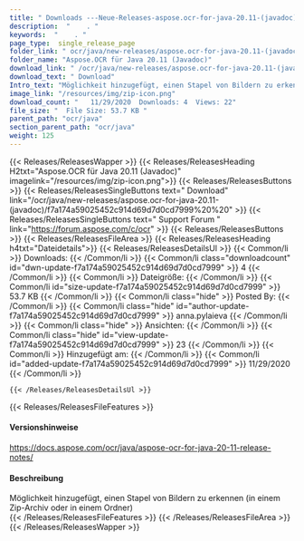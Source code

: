 ```yaml
---
title: " Downloads ---Neue-Releases-aspose.ocr-for-java-20.11-(javadoc) . "
description:  "    . " 
keywords:  "    . " 
page_type:  single_release_page
folder_link: " ocr/java/new-releases/aspose.ocr-for-java-20.11-(javadoc)/"
folder_name: "Aspose.OCR für Java 20.11 (Javadoc)"
download_link: " /ocr/java/new-releases/aspose.ocr-for-java-20.11-(javadoc)/f7a174a59025452c914d69d7d0cd7999"
download_text: " Download"
Intro_text: "Möglichkeit hinzugefügt, einen Stapel von Bildern zu erkennen (in einem Zip-Archiv oder in einem Ordner)"
image_link: "/resources/img/zip-icon.png"
download_count: "   11/29/2020  Downloads: 4  Views: 22"
file_size: "  File Size: 53.7 KB "
parent_path: "ocr/java"
section_parent_path: "ocr/java"
weight: 125
---
```


{{< Releases/ReleasesWapper >}}
  {{< Releases/ReleasesHeading H2txt="Aspose.OCR für Java 20.11 (Javadoc)" imagelink="/resources/img/zip-icon.png">}}
  {{< Releases/ReleasesButtons >}}
    {{< Releases/ReleasesSingleButtons text=" Download" link="/ocr/java/new-releases/aspose.ocr-for-java-20.11-(javadoc)/f7a174a59025452c914d69d7d0cd7999%20%20" >}}
    {{< Releases/ReleasesSingleButtons text=" Support Forum " link="https://forum.aspose.com/c/ocr" >}}
  {{< Releases/ReleasesButtons >}}
  {{< Releases/ReleasesFileArea >}}
    {{< Releases/ReleasesHeading h4txt="Dateidetails">}}
    {{< Releases/ReleasesDetailsUl >}}
            {{< Common/li >}} Downloads: {{< /Common/li >}}
      {{< Common/li class="downloadcount" id="dwn-update-f7a174a59025452c914d69d7d0cd7999" >}} 4 {{< /Common/li >}}
      {{< Common/li >}} Dateigröße: {{< /Common/li >}}
      {{< Common/li id="size-update-f7a174a59025452c914d69d7d0cd7999" >}} 53.7 KB {{< /Common/li >}} 
      {{< Common/li  class="hide" >}} Posted By: {{< /Common/li >}} 
      {{< Common/li class="hide" id="author-update-f7a174a59025452c914d69d7d0cd7999" >}} anna.pylaieva {{< /Common/li >}}
      {{< Common/li class="hide" >}} Ansichten: {{< /Common/li >}}
      {{< Common/li class="hide" id="view-update-f7a174a59025452c914d69d7d0cd7999" >}} 23 {{< /Common/li >}}
      {{< Common/li >}} Hinzugefügt am: {{< /Common/li >}}
      {{< Common/li id="added-update-f7a174a59025452c914d69d7d0cd7999" >}} 11/29/2020 {{< /Common/li >}} 

    {{< /Releases/ReleasesDetailsUl >}}

  {{< Releases/ReleasesFileFeatures >}}
      <h4>Versionshinweise</h4><div> <a href="https://docs.aspose.com/ocr/java/aspose-ocr-for-java-20-11-release-notes/">https://docs.aspose.com/ocr/java/aspose-ocr-for-java-20-11-release-notes/</a></div><h4> Beschreibung</h4><div class="HTMLDescription"> Möglichkeit hinzugefügt, einen Stapel von Bildern zu erkennen (in einem Zip-Archiv oder in einem Ordner)</div>
  {{< /Releases/ReleasesFileFeatures >}}
 {{< /Releases/ReleasesFileArea >}}
{{< /Releases/ReleasesWapper >}}



